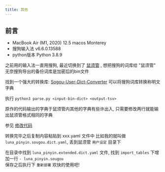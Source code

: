 ```yaml
---
title: 其他
---
```


## 前言

- MacBook Air (M1, 2020) 12.5 macos Monterey
- 搜狗输入法 v6.6.0.13588
- python版本 Python 3.8.9

之前用的输入法一直用搜狗, 最近切换到了 [鼠须管](https://github.com/rime/squirrel) , 想把搜狗的词库给 "鼠须管" 
无奈搜狗导出的备份词库是加密后的bin文件

找到一个强大的转换库:  [Sogou-User-Dict-Converter](https://github.com/h4x3rotab/Sogou-User-Dict-Converter) 可以将搜狗词库转换称明文字典

执行 ``` python3 parse.py <input-bin-dict> <output-tsv> ```

原作的代码输出的字典于鼠须管内其他的字典有些许出入, 只需要修改两行就能输出鼠须管格式相同的字典

参见 [修改代码](https://github.com/wangz-code/Sogou-User-Dict-Converter/commit/aee2f17f98f183840fb21d45ade85d9638c3937f)

转换完毕之后复制内容粘贴到 xxx.yaml 文件中 比如我的就叫做 `luna_pinyin.sougou.dict.yaml`, 丢到鼠须管 `用户设定` 目录下

在目录中找到 `luna_pinyin.extended.dict.yaml` 文件, 找到 `import_tables` 下增加一行 `- luna_pinyin.sougou`  
保存之后执行下 `重新部署` 欢快的使用吧! 

